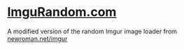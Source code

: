 # [ImguRandom.com](https://imgurandom.com)
A modified version of the random Imgur image loader from [newroman.net/imgur](https://newroman.net/imgur)
